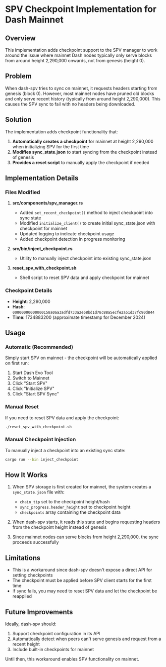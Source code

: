 # SPV Checkpoint Implementation for Dash Mainnet

## Overview

This implementation adds checkpoint support to the SPV manager to work around the issue where mainnet Dash nodes typically only serve blocks from around height 2,290,000 onwards, not from genesis (height 0).

## Problem

When dash-spv tries to sync on mainnet, it requests headers starting from genesis (block 0). However, most mainnet nodes have pruned old blocks and only serve recent history (typically from around height 2,290,000). This causes the SPV sync to fail with no headers being downloaded.

## Solution

The implementation adds checkpoint functionality that:

1. **Automatically creates a checkpoint** for mainnet at height 2,290,000 when initializing SPV for the first time
2. **Modifies sync_state.json** to start syncing from the checkpoint instead of genesis
3. **Provides a reset script** to manually apply the checkpoint if needed

## Implementation Details

### Files Modified

1. **src/components/spv_manager.rs**
   - Added `set_recent_checkpoint()` method to inject checkpoint into sync state
   - Modified `initialize_client()` to create initial sync_state.json with checkpoint for mainnet
   - Updated logging to indicate checkpoint usage
   - Added checkpoint detection in progress monitoring

2. **src/bin/inject_checkpoint.rs**
   - Utility to manually inject checkpoint into existing sync_state.json

3. **reset_spv_with_checkpoint.sh**
   - Shell script to reset SPV data and apply checkpoint for mainnet

### Checkpoint Details

- **Height**: 2,290,000
- **Hash**: `00000000000000158a0aa3adfd733a2e58bd1d78c88a5ecfe2a51d37fc90d844`
- **Time**: 1734883200 (approximate timestamp for December 2024)

## Usage

### Automatic (Recommended)

Simply start SPV on mainnet - the checkpoint will be automatically applied on first run:

1. Start Dash Evo Tool
2. Switch to Mainnet
3. Click "Start SPV"
4. Click "Initialize SPV"
5. Click "Start SPV Sync"

### Manual Reset

If you need to reset SPV data and apply the checkpoint:

```bash
./reset_spv_with_checkpoint.sh
```

### Manual Checkpoint Injection

To manually inject a checkpoint into an existing sync state:

```bash
cargo run --bin inject_checkpoint
```

## How It Works

1. When SPV storage is first created for mainnet, the system creates a `sync_state.json` file with:
   - `chain_tip` set to the checkpoint height/hash
   - `sync_progress.header_height` set to checkpoint height
   - `checkpoints` array containing the checkpoint data

2. When dash-spv starts, it reads this state and begins requesting headers from the checkpoint height instead of genesis

3. Since mainnet nodes can serve blocks from height 2,290,000, the sync proceeds successfully

## Limitations

- This is a workaround since dash-spv doesn't expose a direct API for setting checkpoints
- The checkpoint must be applied before SPV client starts for the first time
- If sync fails, you may need to reset SPV data and let the checkpoint be reapplied

## Future Improvements

Ideally, dash-spv should:
1. Support checkpoint configuration in its API
2. Automatically detect when peers can't serve genesis and request from a recent height
3. Include built-in checkpoints for mainnet

Until then, this workaround enables SPV functionality on mainnet.